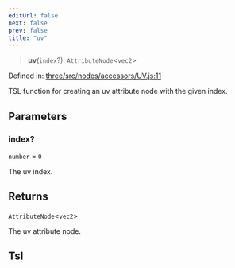 ```yaml
---
editUrl: false
next: false
prev: false
title: "uv"
---
```


> **uv**(`index`?): `AttributeNode`\<`vec2`\>

Defined in: [three/src/nodes/accessors/UV.js:11](https://github.com/DefinitelyMaybe/three-i18n/blob/fa57b79433d1c349ffb23a78727299c8d4190136/three/src/nodes/accessors/UV.js#L11)

TSL function for creating an uv attribute node with the given index.

## Parameters

### index?

`number` = `0`

The uv index.

## Returns

`AttributeNode`\<`vec2`\>

The uv attribute node.

## Tsl
